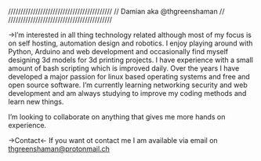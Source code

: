 //////////////////////////////////////////
//       Damian aka @thgreenshaman      //
//////////////////////////////////////////

->I’m interested in all thing technology related although most of my focus is on self hosting, automation design and robotics.
  I enjoy playing around with Python, Arduino and web development and occasionally find myself designing 3d models for 3d printing projects.
  I have experience with a small amount of bash scripting which is improved daily.
  Over the years I have developed a major passion for linux based operating systems and free and open source software.
  I’m currently learning networking security and web development and am always studying to improve my coding methods and learn new things.
  
  I’m looking to collaborate on anything that gives me more hands on experience.

->Contact<-
If you want ot contact me I am available via email on thgreenshaman@protonmail.ch

<!---
thgreenshaman/thgreenshaman is a ✨ special ✨ repository because its `README.md` (this file) appears on your GitHub profile.
You can click the Preview link to take a look at your changes.
--->
